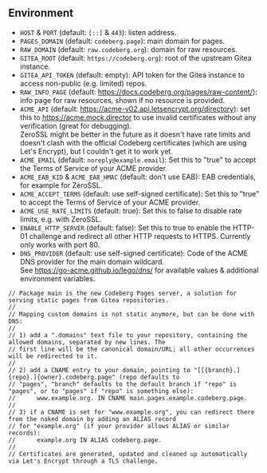 ## Environment

- `HOST` & `PORT` (default: `[::]` & `443`): listen address.
- `PAGES_DOMAIN` (default: `codeberg.page`): main domain for pages.
- `RAW_DOMAIN` (default: `raw.codeberg.org`): domain for raw resources.
- `GITEA_ROOT` (default: `https://codeberg.org`): root of the upstream Gitea instance.
- `GITEA_API_TOKEN` (default: empty): API token for the Gitea instance to access non-public (e.g. limited) repos.
- `RAW_INFO_PAGE` (default: https://docs.codeberg.org/pages/raw-content/): info page for raw resources, shown if no resource is provided.
- `ACME_API` (default: https://acme-v02.api.letsencrypt.org/directory): set this to https://acme.mock.director to use invalid certificates without any verification (great for debugging).  
  ZeroSSL might be better in the future as it doesn't have rate limits and doesn't clash with the official Codeberg certificates (which are using Let's Encrypt), but I couldn't get it to work yet.
- `ACME_EMAIL` (default: `noreply@example.email`): Set this to "true" to accept the Terms of Service of your ACME provider.
- `ACME_EAB_KID` &  `ACME_EAB_HMAC` (default: don't use EAB): EAB credentials, for example for ZeroSSL.
- `ACME_ACCEPT_TERMS` (default: use self-signed certificate): Set this to "true" to accept the Terms of Service of your ACME provider.
- `ACME_USE_RATE_LIMITS` (default: true): Set this to false to disable rate limits, e.g. with ZeroSSL.
- `ENABLE_HTTP_SERVER` (default: false): Set this to true to enable the HTTP-01 challenge and redirect all other HTTP requests to HTTPS. Currently only works with port 80.
- `DNS_PROVIDER` (default: use self-signed certificate): Code of the ACME DNS provider for the main domain wildcard.  
  See https://go-acme.github.io/lego/dns/ for available values & additional environment variables.

```
// Package main is the new Codeberg Pages server, a solution for serving static pages from Gitea repositories.
//
// Mapping custom domains is not static anymore, but can be done with DNS:
//
// 1) add a ".domains" text file to your repository, containing the allowed domains, separated by new lines. The
// first line will be the canonical domain/URL; all other occurrences will be redirected to it.
//
// 2) add a CNAME entry to your domain, pointing to "[[{branch}.]{repo}.]{owner}.codeberg.page" (repo defaults to
// "pages", "branch" defaults to the default branch if "repo" is "pages", or to "pages" if "repo" is something else):
//      www.example.org. IN CNAME main.pages.example.codeberg.page.
//
// 3) if a CNAME is set for "www.example.org", you can redirect there from the naked domain by adding an ALIAS record
// for "example.org" (if your provider allows ALIAS or similar records):
//      example.org IN ALIAS codeberg.page.
//
// Certificates are generated, updated and cleaned up automatically via Let's Encrypt through a TLS challenge.
```